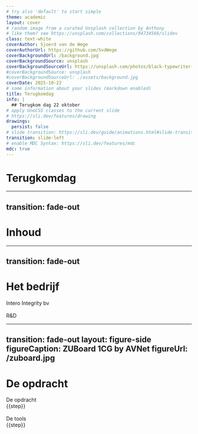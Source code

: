 ```yaml
---
# try also 'default' to start simple
theme: academic
layout: cover
# random image from a curated Unsplash collection by Anthony
# like them? see https://unsplash.com/collections/94734566/slidev
class: text-white
coverAuthor: Sjoerd van de Wege
coverAuthorUrl: https://github.com/SvdWege
coverBackgroundUrl: /background.jpg
coverBackgroundSource: unsplash
coverBackgroundSourceUrl: https://unsplash.com/photos/black-typewriter-d34DtRp1bqo
#coverBackgroundSource: unsplash
#coverBackgroundSourceUrl: ./assets/background.jpg
coverDate: 2025-10-22
# some information about your slides (markdown enabled)
title: Terugkomdag 
info: |
  ## Terugkom dag 22 oktober 
# apply UnoCSS classes to the current slide
# https://sli.dev/features/drawing
drawings:
  persist: false
# slide transition: https://sli.dev/guide/animations.html#slide-transitions
transition: slide-left
# enable MDC Syntax: https://sli.dev/features/mdc
mdc: true
---
```

# Terugkomdag 
---
transition: fade-out
---

# Inhoud 

<Toc text-sm minDepth="1" maxDepth="2" />

<!--
-->

---
transition: fade-out
---

# Het bedrijf


<v-click> Intero Integrity bv </v-click>
<br>
<br>
<v-click> R&D </v-click> 


<!--
[click] Intero integrity bv heeft het hoofd kantoor in Tricht aan de Steenoven 2b.
Intero maakt tools voor inspecties van leidingen in de petrochemische industrie.

[click] 
Ik loop mijn stage bij de R&D afdeling. Deze afdeling  bestaat uit 3 sub afdelingen onder de leiding van Hans(manager)
Deze 3 sub afdelingen zijn Mechanical(3) Electical (3) en embedde(2). Daarnaast lopen er nog 2 andere stagairs bij R&D 
-->

---
transition: fade-out
layout: figure-side
figureCaption: ZUBoard 1CG by AVNet
figureUrl: /zuboard.jpg
---

# De opdracht 
<div >
  <div
    v-click="1"
    border="2 solid orange-800" bg="orange-800/20"
    rounded-lg overflow-hidden
    transition duration-500 ease-in-out
    :class="$clicks < 1 ? 'opacity-0 translate-y-20' : 'opacity-100 translate-y-0'"
  >
    <div bg="orange-800/40" px-4 py-2 flex items-center>
      <div text-orange-400 text-xl mr-2 />
      <span font-bold>De opdracht</span>
    </div>
    <div px-5 py-3>
      <div
        v-for="(step, idx) in [ 'ZUBoard 1CG', 'onboard sensors', 'hardware en software link',  ]"
        :key="step"
        flex items-center gap-2 py-1
        :class="$clicks < 1 ? 'opacity-0' : 'opacity-100'"
        :style="{ transitionDelay: `${200 + idx * 200}ms`, transitionProperty: 'all', transitionDuration: '500ms' }"
      >
        <div i-carbon:dot-mark text-orange-400 />
        <span>{{step}}</span>
      </div>
    </div>
  </div>
</div>

<br>

<div >
  <div
    v-click="2"
    border="2 solid orange-800" bg="orange-800/20"
    rounded-lg overflow-hidden
    transition duration-500 ease-in-out
    :class="$clicks < 2 ? 'opacity-0 translate-y-20' : 'opacity-100 translate-y-0'"
  >
    <div bg="orange-800/40" px-4 py-2 flex items-center>
      <div text-orange-400 text-xl mr-2 />
      <span font-bold>De tools</span>
    </div>
    <div px-5 py-3>
      <div
        v-for="(step, idx) in [ 'Vivado', 'Vitis', 'git',  ]"
        :key="step"
        flex items-center gap-2 py-1
        :class="$clicks < 2 ? 'opacity-0' : 'opacity-100'"
        :style="{ transitionDelay: `${200 + idx * 200}ms`, transitionProperty: 'all', transitionDuration: '500ms' }"
      >
        <div i-carbon:dot-mark text-orange-400 />
        <span>{{step}}</span>
      </div>
    </div>
  </div>
</div>
<!--

[click] 
Voor mijn opdracht is mij gevraagt om een aantal testen uit te voeren op een nieuwe chip, de Zynq ultrascale+ MPSoC, zodat het bedrijf kan bepalen of ze in volgende versies van hun product deze chip willen gebruiken
De ZUBoard 1CG heeft 1 van deze Zynq chips
Deze CG series chips bevatten 2 Application cores, A53, 2 Real time processing units, R5F. en programmable logic.
andere series = EG met gpu en 4 cores || EV met videocodec

[click] 
Voor de ontwikkeling van de RTL voor deze chips word Vivado gebruikt, intel counterpart = quartus.
nadat de rtl gemaakt is wordt dat geexporteerd naar Vitis waar de software gebouwd kan worden.

Voor versie beheer wordt git gebruikt via de gitlab Instantie van het bedrijf.
-->


---
transition: fade-out
layout: center
---

# Zijn er nog vragen?

---
transition: fade-out
layout: end
---
